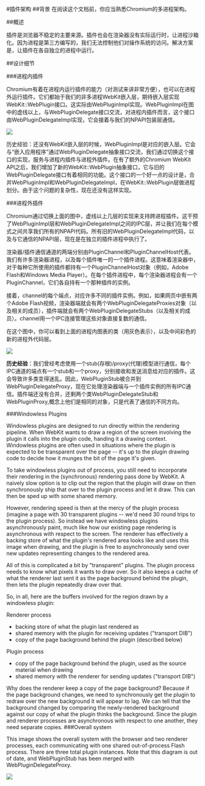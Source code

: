 #插件架构
##背景
在阅读这个文档前，你应当熟悉Chromium的多进程架构。

##概述

插件是浏览器不稳定的主要来源。插件也会在渲染器没有实际运行时，让进程沙箱化。因为进程是第三方编写的，我们无法控制他们对操作系统的访问。解决方案是，让插件在各自独立的进程中运行。


##设计细节

###进程内插件

Chromium有着在进程内运行插件的能力（对测试来讲非常方便），也可以在进程外运行插件。它们都始于我们的非多进程WebKit嵌入层，期待嵌入层实现WebKit::WebPlugin接口。这实际由WebPluginImpl实现。WebPluginImpl在图中的虚线以上，与WebPluginDelegate接口交流，对进程内插件而言，这个接口由WebPluginDelegateImpl实现，它会接着与我们的NPAPI包装层通信。



![](../in_process_plugins.png)

历史经验：还没有WebKit嵌入层的时候，WebPluginImpl是对应的嵌入层。它会与“嵌入应用程序”通过WebPluginDelegate抽象接口交流，我们通过切换这个接口的实现，服务与进程内插件与进程外插件。在有了额外的Chromium WebKit API之后，我们增加了新的WebKit::WebPlugin抽象接口，它与旧的WebPluginDelegate接口有着相同的功能。这个接口的一个好一点的设计是，合并WebPluginImpl和WebPluginDelegateImpl，在WebKit::WebPlugin层做进程划分。由于这个问题的复杂性，现在还没有这样实现。


###进程外插件

Chromium通过切换上面的图中，虚线以上几层的实现来支持跨进程插件。这干预了WebPluginImpl层和WebPluginDelegateImpl之间的IPC层，并让我们在每个模式之间共享我们所有的NPAPI代码。所有旧的WebPluginDelegateImpl代码，以及与它通信的NPAPI层，现在是在独立的插件进程中执行了。

渲染器/插件通信通道的两端分别由PluginChannel和PluginChannelHost代表。我们有许多渲染器进程，以及每个插件唯一的一个插件进程。这意味着渲染器中，对于每种它所使用的插件都持有一个PluginChannelHost对象（例如，Adobe Flash和Windows Media Player）。在每个插件进程中，每个渲染器进程会有一个PluginChannel，它们各自持有一个那种插件的实例。

接着，channel的每个端点，对应许多不同的插件实例。例如，如果网页中嵌有两个Adobe Flash视频，渲染器端就会有两个WebPluginDelegateProxies对象（以及相关的成员），插件端就会有两个WebPluginDelegateStubs（以及相关的成员）。channel用一个IPC连接管理这些对象直接复数的通信。

在这个图中，你可以看到上面的进程内图表的类（用灰色表示），以及中间彩色的新的进程外代码层。


![](../out_of_process_plugins.png)


**历史经验**：我们曾经考虑使用一个stub(存根)/proxy(代理)模型进行通信，每个IPC通道的端点有一个stub和一个proxy，分别接收和发送消息给对应的插件。这会导致许多类变得迷乱。因此，WebPluginStub被合并到WebPluginDelegateProxy，现在它处理渲染器端与一个插件实例的所有IPC通信。插件端还没有合并，还剩两个类WebPluginDelegateStub和WebPluginProxy,概念上他们是相同的对象，只是代表了通信的不同方向。


###Windowless Plugins

Windowless plugins are designed to run directly within the rendering pipeline.  When WebKit wants to draw a region of the screen involving the plugin it calls into the plugin code, handing it a drawing context.  Windowless plugins are often used in situations where the plugin is expected to be transparent over the page -- it's up to the plugin drawing code to decide how it munges the bit of the page it's given.

To take windowless plugins out of process, you still need to incorporate their rendering in the (synchronous) rendering pass done by WebKit.  A naively slow option is to clip out the region that the plugin will draw on then synchronously ship that over to the plugin process and let it draw.  This can then be sped up with some shared memory.

However, rendering speed is then at the mercy of the plugin process (imagine a page with 30 transparent plugins -- we'd need 30 round trips to the plugin process).  So instead we have windowless plugins asynchronously paint, much like how our existing page rendering is asynchronous with respect to the screen.  The renderer has effectively a backing store of what the plugin's rendered area looks like and uses this image when drawing, and the plugin is free to asynchronously send over new updates representing changes to the rendered area.

All of this is complicated a bit by "transparent" plugins.  The plugin process needs to know what pixels it wants to draw over.  So it also keeps a cache of what the renderer last sent it as the page background behind the plugin, then lets the plugin repeatedly draw over that. 

So, in all, here are the buffers involved for the region drawn by a windowless plugin:

Renderer process
 - backing store of what the plugin last rendered as
 - shared memory with the plugin for receiving updates ("transport DIB")
 - copy of the page background behind the plugin (described below)

Plugin process
 - copy of the page background behind the plugin, used as the source
material when drawing
 - shared memory with the renderer for sending updates ("transport DIB")

Why does the renderer keep a copy of the page background?  Because if the page background changes, we need to synchronously get the plugin to redraw over the new background it will appear to lag.  We can tell that the background changed by comparing the newly-rendered background against our copy of what the plugin thinks the background.  Since the plugin and renderer processes are asynchronous with respect to one another, they need separate copies.
###Overall system

This image shows the overall system with the browser and two renderer processes, each communicating with one shared out-of-process Flash process. There are three total plugin instances. Note that this diagram is out of date, and WebPluginStub has been merged with WebPluginDelegateProxy.

![](../pluginsoutofprocess.png)